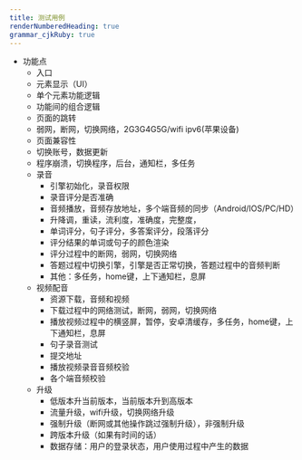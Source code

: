 ```yaml
---
title: 测试用例
renderNumberedHeading: true
grammar_cjkRuby: true
---
```


- 功能点
	- 入口
	- 元素显示（UI）
	- 单个元素功能逻辑
	- 功能间的组合逻辑
	- 页面的跳转
	- 弱网，断网，切换网络，2G3G4G5G/wifi  ipv6(苹果设备)
	- 页面兼容性
	- 切换账号，数据更新
	- 程序崩溃，切换程序，后台，通知栏，多任务
	- 录音
		- 引擎初始化，录音权限
		- 录音评分是否准确
		- 音频播放，音频存放地址，多个端音频的同步（Android/IOS/PC/HD）
		- 升降调，重读，流利度，准确度，完整度，
		- 单词评分，句子评分，多答案评分，段落评分
		- 评分结果的单词或句子的颜色渲染
		- 评分过程中的断网，弱网，切换网络
		- 答题过程中切换引擎，引擎是否正常切换，答题过程中的音频判断
		- 其他：多任务，home键，上下通知栏，息屏
	- 视频配音
		- 资源下载，音频和视频
		- 下载过程中的网络测试，断网，弱网，切换网络
		- 播放视频过程中的横竖屏，暂停，安卓清缓存，多任务，home键，上下通知栏，息屏
		- 句子录音测试
		- 提交地址
		- 播放视频录音音频校验
		- 各个端音频校验
	- 升级
		- 低版本升当前版本，当前版本升到高版本
		- 流量升级，wifi升级，切换网络升级
		- 强制升级（断网或其他操作跳过强制升级），非强制升级
		- 跨版本升级（如果有时间的话）
		- 数据存储：用户的登录状态，用户使用过程中产生的数据